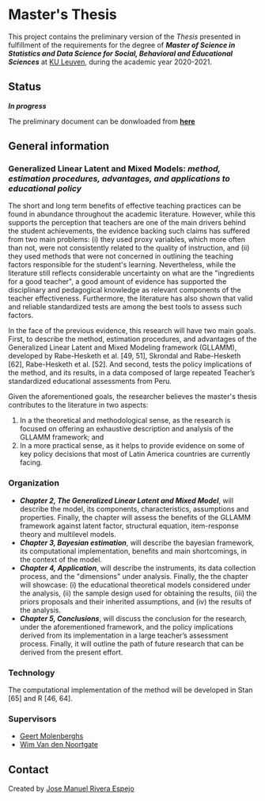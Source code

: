 # Master's Thesis
This project contains the preliminary version of the *Thesis* presented in fulfillment of the requirements for the degree of **_Master of Science in Statistics and Data Science for Social, Behavioral and Educational Sciences_** at [KU Leuven](https://onderwijsaanbod.kuleuven.be/2020/opleidingen/e/CQ_50550147.htm#activetab=diploma_omschrijving), during the academic year 2020-2021.


## Status
**_In progress_**

The preliminary document can be donwloaded from [**here**](https://raw.githubusercontent.com/jriveraespejo/thesis/master/thesis_JoseRivera.pdf)


## General information

### Generalized Linear Latent and Mixed Models: _method, estimation procedures, advantages, and applications to educational policy_

The short and long term benefits of effective teaching practices can be found in abundance throughout the academic literature. However, while this supports the perception that teachers are one of the main drivers behind the student achievements, the evidence backing such claims has suffered from two main problems: (i) they used proxy variables, which more often than not, were not consistently related to the quality of instruction, and (ii) they used methods that were not concerned in outlining the teaching factors responsible for the student's learning. Nevertheless, while the literature still reflects considerable uncertainty on what are the "ingredients for a good teacher", a good amount of evidence has supported the disciplinary and pedagogical knowledge as relevant components of the teacher effectiveness. Furthermore, the literature has also shown that valid and reliable standardized tests are among the best tools to assess such factors. 

In the face of the previous evidence, this research will have two main goals. First, to describe the method, estimation procedures, and advantages of the Generalized Linear Latent and Mixed Modeling framework (GLLAMM), developed by Rabe-Hesketh et al. [49, 51], Skrondal and Rabe-Hesketh [62], Rabe-Hesketh et al. [52]. And second, tests the policy implications of the method, and its results, in a data composed of large repeated Teacher’s standardized educational assessments from Peru.

Given the aforementioned goals, the researcher believes the master's thesis contributes to the literature in two aspects:

1. In a the theoretical and methodological sense, as the research is focused on offering an exhaustive description and analysis of the GLLAMM framework; and
2. In a more practical sense, as it helps to provide evidence on some of key policy decisions that most of Latin America countries are currently facing.


### Organization
* **_Chapter 2, The Generalized Linear Latent and Mixed Model_**, will describe the model, its components, characteristics, assumptions and properties. Finally, the chapter will assess the benefits of the GLLAMM framework against latent factor, structural equation, item-response theory and multilevel models.
* **_Chapter 3, Bayesian estimation_**, will describe the bayesian framework, its computational implementation, benefits and main shortcomings, in the context of the model.
* **_Chapter 4, Application_**, will describe the instruments, its data collection process, and the "dimensions" under analysis. Finally, the the chapter will showcase: (i) the educational theoretical models considered under the analysis, (ii) the sample design used for obtaining the results, (iii) the priors proposals and their inherited assumptions, and (iv) the results of the analysis.
* **_Chapter 5, Conclusions_**, will discuss the conclusion for the research, under the aforementioned framework, and the policy implications derived from its implementation in a large teacher’s assessment process. Finally, it will outline the path of future research that can be derived from the present effort.


### Technology
The computational implementation of the method will be developed in Stan [65] and R [46, 64].


### Supervisors
* [Geert Molenberghs](https://www.kuleuven.be/wieiswie/nl/person/00056633)
* [Wim Van den Noortgate](https://www.kuleuven.be/wieiswie/nl/person/00006844)


## Contact
Created by [Jose Manuel Rivera Espejo](http://linkedin.com/in/jriveraespejo)
